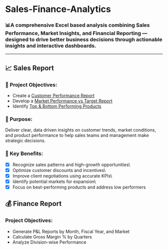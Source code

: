 # Sales-Finance-Analytics
### 📊A comprehensive Excel based analysis combining Sales Performance, Market Insights, and Financial Reporting — designed to drive better business decisions through actionable insights and interactive dashboards.
------------------------------------------------------------
##  📈 Sales Report
### 🔹 Project Objectives:
- Create a [Customer Performance Report](https://github.com/Prathmesh0501/Excel-Sales-Finance-Analytics/blob/main/Customer_Performance_Report.pdf)
- Develop a [Market Performance  vs Target Report](https://github.com/Prathmesh0501/Excel-Sales-Finance-Analytics/blob/main/Market%20Peroformance%20vs%20Target%20Report.pdf)
- Identify [Top & Bottom Performing Products](https://github.com/Prathmesh0501/Excel-Sales-Finance-Analytics/blob/main/Top%20and%20Bottom%20Products%20Report.pdf)
### 🔹 Purpose:
Deliver clear, data driven insights on customer trends, market conditions, and product performance to help sales teams and management make strategic decisions.
### 🔹 Key Benefits:

- [x]  Recognize sales patterns and high-growth opportunities\
- [x]  Optimize customer discounts and incentives\
- [x] Improve client negotiations using accurate KPIs\
- [x] Identify potential markets for expansion\
- [x] Focus on best-performing products and address low performers

## 💰 Finance Report
### Project Objectives:
- Generate P&L Reports by Month, Fiscal Year, and Market
- Calculate Gross Margin % by Quarters
- Analyze Division-wise Performance
